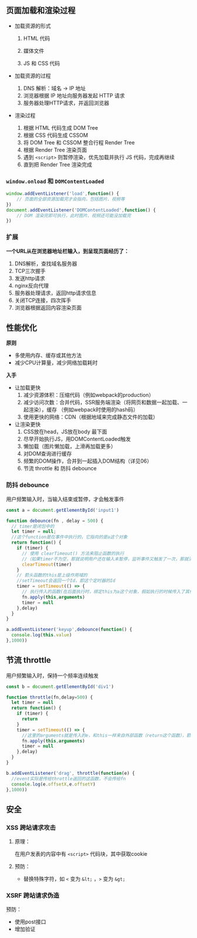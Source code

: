 ## 页面加载和渲染过程

- 加载资源的形式
  1. HTML 代码
  
  2. 媒体文件
  
  3. JS 和 CSS 代码

- 加载资源的过程
  1. DNS 解析：域名 -> IP 地址
  2. 浏览器根据 IP 地址向服务器发起 HTTP 请求
  3. 服务器处理HTTP请求，并返回浏览器

- 渲染过程
  1. 根据 HTML 代码生成 DOM Tree
  2. 根据 CSS 代码生成 CSSOM
  3. 将 DOM Tree 和 CSSOM 整合行程 Render Tree
  4. 根据 Render Tree 渲染页面
  5. 遇到 `<script>` 则暂停渲染，优先加载并执行 JS 代码，完成再继续
  6. 直到把 Render Tree 渲染完成

### `window.onload` 和 `DOMContentLoaded`

```js
window.addEventListener('load',function() {
	// 页面的全部资源加载完才会指向，包括图片、视频等
})
document.addEventListener('DOMContentLoaded',function() {
	// DOM 渲染完即可执行，此时图片、视频还可能没加载完
})
```

### 扩展

**一个URL从在浏览器地址栏输入，到呈现页面经历了：**

1. DNS解析，查找域名服务器
2. TCP三次握手
3. 发送http请求
4. nginx反向代理
5. 服务器处理请求，返回http请求信息
6. 关闭TCP连接，四次挥手
7. 浏览器根据返回内容渲染页面

## 性能优化

**原则**

- 多使用内存、缓存或其他方法
- 减少CPU计算量，减少网络加载耗时

**入手**

- 让加载更快
  1. 减少资源体积：压缩代码（例如webpack的production）
  2. 减少访问次数：合并代码，SSR服务端渲染（将网页和数据一起加载、一起渲染），缓存 （例如webpack时使用的hash码）
  3. 使用更快的网络：CDN（根据地域来完成静态文件的加载）
- 让渲染更快
  1. CSS放在head，JS放在body 最下面
  2. 尽早开始执行JS，用DOMContentLoaded触发
  3. 懒加载（图片懒加载，上滑再加载更多）
  4. 对DOM查询进行缓存
  5. 频繁的DOM操作，合并到一起插入DOM结构（详见06）
  6. 节流 throttle 和 防抖 debounce

### 防抖 debounce

用户频繁输入时，当输入结束或暂停，才会触发事件

```js
const a = document.getElementById('input1')

function debounce(fn , delay = 500) {
  // timer是闭包中的
  let timer = null;
  //这个function是在事件中执行的，它指向的是a这个对象
  return function() {
    if (timer) {
      // 使用 clearTimeout() 方法来阻止函数的执行
      //（如果timer不为空，那就说明用户还在输入未暂停，监听事件又触发了一次，那就清空重新计时）
      clearTimeout(timer)
    }
    // 箭头函数的this是上级作用域的
    //setTimeout会返回一个Id，即这个定时器的Id
    timer = setTimeout(() => {
      // 执行传入的函数(在后面执行时，绑定this为a这个对象，假如执行的时候传入了其他参数也要传进来)
      fn.apply(this,arguments)
      timer = null
    },delay)
  }
}

a.addEventListener('keyup',debounce(function() {
  console.log(this.value)
},1000))
```

## 节流 throttle

用户频繁输入时，保持一个频率连续触发

```js
const b = document.getElementById('div1')

function throttle(fn,delay=500) {
  let timer = null
  return function() {
    if (timer) {
      return
    }
    timer = setTimeout(() => {
      //这里的arguments就是传入的e，和this一样来自外部函数（return这个函数），箭头函数时没有arguments的，用rest代替
      fn.apply(this,arguments)
      timer = null
    },delay)
  }
}

b.addEventListener('drag', throttle(function(e) {
  //event实际是传给throttle返回的这函数，不会传给fn
  console.log(e.offsetX,e.offsetY)
},1000))
```

## 安全

### XSS 跨站请求攻击

1. 原理：

   在用户发表的内容中有 `<script>` 代码块，其中获取cookie

2. 预防：
   
   - 替换特殊字符，如 `<` 变为 `&lt;`  ，`>` 变为 `&gt;`

### XSRF 跨站请求伪造

预防：

- 使用post接口
- 增加验证

